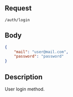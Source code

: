 ## Request
`/auth/login`
## Body
```json
{
    "mail": "user@mail.com",
    "password": "password"
}
```
## Description
User login method.